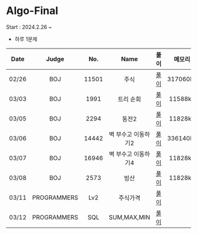 # Algo-Final
Start : 2024.2.26 ~ 
- 하루 1문제

  
|  Date  |   Judge   | No. | Name | 풀이 | 메모리 | 시간 |
| :-----: | :------: | :------: | :------: | :------: | :------: | :------: |
| 02/26 | BOJ | 11501 | 주식 | [풀이](https://github.com/smarfy99/Algo-Final/blob/main/BOJ/BOJ_11501_%EC%A3%BC%EC%8B%9D.java) | 317060kb | 1000ms |
| 03/03 | BOJ | 1991 | 트리 순회 | [풀이](https://github.com/smarfy99/Algo-Final/blob/main/BOJ/BOJ_1991_%ED%8A%B8%EB%A6%AC%EC%88%9C%ED%9A%8C.java) | 11588kb | 76ms |
| 03/05 | BOJ | 2294 | 동전2 | [풀이](https://github.com/smarfy99/Algo-Final/blob/main/BOJ/BOJ_1991_%ED%8A%B8%EB%A6%AC%EC%88%9C%ED%9A%8C.java) | 11828kb | 108ms |
| 03/06 | BOJ | 14442 | 벽 부수고 이동하기2 | [풀이](https://github.com/smarfy99/Algo-Final/blob/main/BOJ/BOJ_14442_%EB%B2%BD%EB%B6%80%EC%88%98%EA%B3%A0%EC%9D%B4%EB%8F%99%ED%95%98%EA%B8%B02.java) | 336140kb | 1492ms |
| 03/07 | BOJ | 16946 | 벽 부수고 이동하기4 | [풀이](https://github.com/smarfy99/Algo-Final/blob/main/BOJ/BOJ_16946_%EB%B2%BD%EB%B6%80%EC%88%98%EA%B3%A0%EC%9D%B4%EB%8F%99%ED%95%98%EA%B8%B04.java) | 11828kb | 108ms |
| 03/08 | BOJ | 2573 | 빙산 | [풀이](https://github.com/smarfy99/Algo-Final/blob/main/BOJ/BOJ_2573_%EB%B9%99%EC%82%B0.java) | 11828kb | 108ms |
| 03/11 | PROGRAMMERS  | Lv2 | 주식가격 | [풀이](https://github.com/smarfy99/Algo-Final/blob/main/PROGRAMMERS/Lv2.%EC%A3%BC%EC%8B%9D%EA%B0%80%EA%B2%A9.java) |  |  |
| 03/12 | PROGRAMMERS  | SQL | SUM,MAX,MIN | [풀이](https://github.com/smarfy99/Algo-Final/tree/main/SQL/sum%2Cmax%2Cmin) |  |  |

